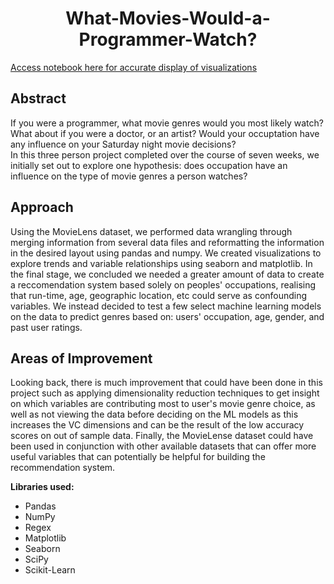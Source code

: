# <div align="center"> What-Movies-Would-a-Programmer-Watch? </div>

[Access notebook here for accurate display of visualizations](https://nbviewer.jupyter.org/github/dania6789/What-Movie-Would-a-Programmer-Watch/blob/main/movie-reccomender-system.ipynb)

## Abstract

If you were a programmer, what movie genres would you most likely watch? What about if you were a doctor, or an artist? Would your occuptation have any influence on your Saturday night movie decisions? <br>
In this three person project completed over the course of seven weeks, we initially set out to explore one hypothesis: does occupation have an influence on the type of movie genres a person watches? 

## Approach
Using the MovieLens dataset, we performed data wrangling through merging information from several data files and reformatting the information in the desired layout using pandas and numpy. We created visualizations to explore trends and variable relationships using seaborn and matplotlib. In the final stage, we concluded we needed a greater amount of data to create a reccomendation system based solely on peoples' occupations, realising that run-time, age, geographic location, etc could serve as confounding variables. We instead decided to test a few select machine learning models on the data to predict genres based on: users' occupation, age, gender, and past user ratings.   

## Areas of Improvement
Looking back, there is much improvement that could have been done in this project such as applying dimensionality reduction techniques to get insight on which variables are contributing most to user's movie genre choice, as well as not viewing the data before deciding on the ML models as this increases the VC dimensions and can be the result of the low accuracy scores on out of sample data. Finally, the MovieLense dataset could have been used in conjunction with other available datasets that can offer more useful variables that can potentially be helpful for building the recommendation system.

**Libraries used:**
- Pandas
- NumPy
- Regex
- Matplotlib
- Seaborn
- SciPy
- Scikit-Learn
